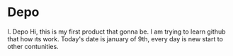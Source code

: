 # Depo
I. Depo
Hi, this is my first product that gonna be.
I am trying to learn github that how ıts work.
Today's date is january of 9th, every day is new start to other contunities.
